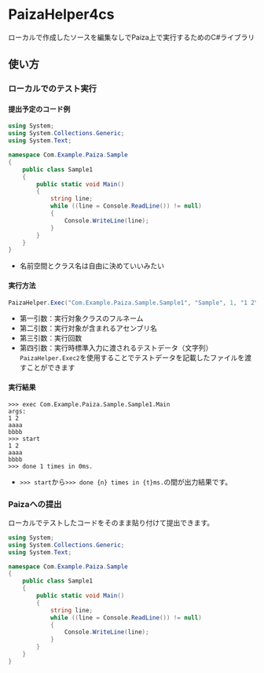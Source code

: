 # PaizaHelper4cs
ローカルで作成したソースを編集なしでPaiza上で実行するためのC#ライブラリ

## 使い方
### ローカルでのテスト実行
#### 提出予定のコード例
```C#
using System;
using System.Collections.Generic;
using System.Text;

namespace Com.Example.Paiza.Sample
{
    public class Sample1
    {
        public static void Main()
        {
            string line;
            while ((line = Console.ReadLine()) != null)
            {
                Console.WriteLine(line);
            }
        }
    }
}
```
* 名前空間とクラス名は自由に決めていいみたい

#### 実行方法
```C#
PaizaHelper.Exec("Com.Example.Paiza.Sample.Sample1", "Sample", 1, "1 2\naaaa\nbbbb");
```
* 第一引数：実行対象クラスのフルネーム
* 第二引数：実行対象が含まれるアセンブリ名
* 第三引数：実行回数
* 第四引数：実行時標準入力に渡されるテストデータ（文字列）   
`PaizaHelper.Exec2`を使用することでテストデータを記載したファイルを渡すことができます

#### 実行結果
```
>>> exec Com.Example.Paiza.Sample.Sample1.Main
args:
1 2
aaaa
bbbb
>>> start
1 2
aaaa
bbbb
>>> done 1 times in 0ms.
```
* `>>> start`から`>>> done {n} times in {t}ms.`の間が出力結果です。


### Paizaへの提出
ローカルでテストしたコードをそのまま貼り付けて提出できます。
```C#
using System;
using System.Collections.Generic;
using System.Text;

namespace Com.Example.Paiza.Sample
{
    public class Sample1
    {
        public static void Main()
        {
            string line;
            while ((line = Console.ReadLine()) != null)
            {
                Console.WriteLine(line);
            }
        }
    }
}
```

